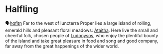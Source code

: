 # Halfling
🗣[hɑflɪŋ]()
Far to the west of Iuncterra Proper lies a large island of rolling, emerald hills and pleasant floral meadows: [Átaitha](../../Locations/Átaitha/Átaitha.md). Here live the small and cheerful folk, chosen people of [Ludonysos](../../Cosmology/Daemons/Seraphim/Ludonysos.md), who enjoy the plentiful bounty of the island and take great pleasure in food and song and good company, far away from the great happenings of the wider world. 